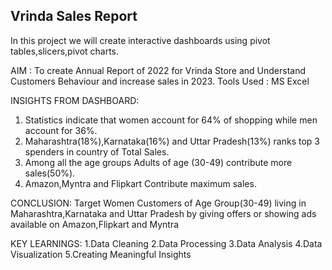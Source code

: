 Vrinda Sales Report
-----------------------------------------------------------
In this project we will create interactive dashboards using pivot tables,slicers,pivot charts.

AIM : To create Annual Report of 2022 for Vrinda Store and Understand Customers Behaviour and increase sales in 2023.
Tools Used : MS Excel

INSIGHTS FROM DASHBOARD:
1. Statistics indicate that women account for 64% of shopping while men account for 36%.  
2. Maharashtra(18%),Karnataka(16%) and Uttar Pradesh(13%) ranks top 3 spenders in country of Total Sales.
3. Among all the age groups Adults of age (30-49) contribute more sales(50%).
4. Amazon,Myntra and Flipkart Contribute maximum sales.

CONCLUSION:
Target Women Customers of Age Group(30-49) living in Maharashtra,Karnataka and Uttar Pradesh by giving offers or showing ads
available on Amazon,Flipkart and Myntra

KEY LEARNINGS:
1.Data Cleaning
2.Data Processing
3.Data Analysis
4.Data Visualization
5.Creating Meaningful Insights
